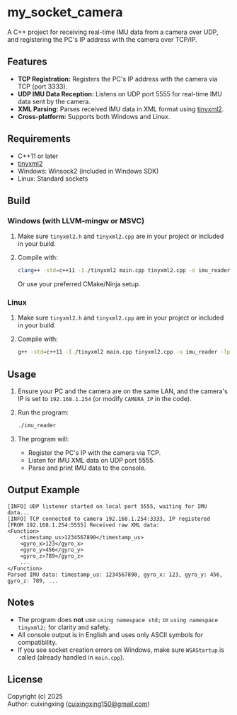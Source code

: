 # my_socket_camera

A C++ project for receiving real-time IMU data from a camera over UDP, and registering the PC's IP address with the camera over TCP/IP.

## Features

- **TCP Registration:** Registers the PC's IP address with the camera via TCP (port 3333).
- **UDP IMU Data Reception:** Listens on UDP port 5555 for real-time IMU data sent by the camera.
- **XML Parsing:** Parses received IMU data in XML format using [tinyxml2](https://github.com/leethomason/tinyxml2).
- **Cross-platform:** Supports both Windows and Linux.

## Requirements

- C++11 or later
- [tinyxml2](https://github.com/leethomason/tinyxml2)
- Windows: Winsock2 (included in Windows SDK)
- Linux: Standard sockets

## Build

### Windows (with LLVM-mingw or MSVC)

1. Make sure `tinyxml2.h` and `tinyxml2.cpp` are in your project or included in your build.
2. Compile with:

    ```sh
    clang++ -std=c++11 -I./tinyxml2 main.cpp tinyxml2.cpp -o imu_reader -lws2_32
    ```

    Or use your preferred CMake/Ninja setup.

### Linux

1. Make sure `tinyxml2.h` and `tinyxml2.cpp` are in your project or included in your build.
2. Compile with:

    ```sh
    g++ -std=c++11 -I./tinyxml2 main.cpp tinyxml2.cpp -o imu_reader -lpthread
    ```

## Usage

1. Ensure your PC and the camera are on the same LAN, and the camera's IP is set to `192.168.1.254` (or modify `CAMERA_IP` in the code).
2. Run the program:

    ```sh
    ./imu_reader
    ```

3. The program will:
    - Register the PC's IP with the camera via TCP.
    - Listen for IMU XML data on UDP port 5555.
    - Parse and print IMU data to the console.

## Output Example

```
[INFO] UDP listener started on local port 5555, waiting for IMU data...
[INFO] TCP connected to camera 192.168.1.254:3333, IP registered
[FROM 192.168.1.254:5555] Received raw XML data:
<Function>
    <timestamp_us>1234567890</timestamp_us>
    <gyro_x>123</gyro_x>
    <gyro_y>456</gyro_y>
    <gyro_z>789</gyro_z>
    ...
</Function>
Parsed IMU data: timestamp_us: 1234567890, gyro_x: 123, gyro_y: 456, gyro_z: 789, ...
```

## Notes

- The program does **not** use `using namespace std;` or `using namespace tinyxml2;` for clarity and safety.
- All console output is in English and uses only ASCII symbols for compatibility.
- If you see socket creation errors on Windows, make sure `WSAStartup` is called (already handled in `main.cpp`).

## License

Copyright (c) 2025  
Author: cuixingxing (<cuixingxing150@gmail.com>)
